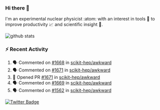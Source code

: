 ### Hi there 👋 

I'm an experimental nuclear physicist :atom: with an interest in tools :wrench: to improve productivity :chart_with_upwards_trend: and scientific insight :telescope:.

![github stats](https://github-readme-stats.vercel.app/api?username=agoose77&show_icons=true&hide_rank=true&hide_title=true&bg_color=30,e76445,904e95&text_color=efe3ec&icon_color=efe3ec)
<!--
**agoose77/agoose77** is a ✨ _special_ ✨ repository because its `README.md` (this file) appears on your GitHub profile.

Here are some ideas to get you started:

- 🔭 I’m currently working on ...
- 🌱 I’m currently learning ...
- 👯 I’m looking to collaborate on ...
- 🤔 I’m looking for help with ...
- 💬 Ask me about ...
- 📫 How to reach me: ...
- 😄 Pronouns: ...
- ⚡ Fun fact: ...
-->

### :zap: Recent Activity
<!--START_SECTION:activity-->
1. 🗣 Commented on [#1668](https://github.com/scikit-hep/awkward/issues/1668) in [scikit-hep/awkward](https://github.com/scikit-hep/awkward)
2. 🗣 Commented on [#1671](https://github.com/scikit-hep/awkward/issues/1671) in [scikit-hep/awkward](https://github.com/scikit-hep/awkward)
3. 💪 Opened PR [#1671](https://github.com/scikit-hep/awkward/pull/1671) in [scikit-hep/awkward](https://github.com/scikit-hep/awkward)
4. 🗣 Commented on [#1669](https://github.com/scikit-hep/awkward/issues/1669) in [scikit-hep/awkward](https://github.com/scikit-hep/awkward)
5. 🗣 Commented on [#1562](https://github.com/scikit-hep/awkward/issues/1562) in [scikit-hep/awkward](https://github.com/scikit-hep/awkward)
<!--END_SECTION:activity-->


[![Twitter Badge](https://img.shields.io/twitter/follow/agoose77?style=flat-square&logo=Twitter&logoColor=white&color=cornflowerblue)](https://twitter.com/agoose77)
